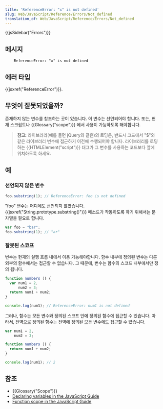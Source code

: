 ```yaml
---
title: 'ReferenceError: "x" is not defined'
slug: Web/JavaScript/Reference/Errors/Not_defined
translation_of: Web/JavaScript/Reference/Errors/Not_defined
---
```


{{jsSidebar("Errors")}}

## 메시지

```
    ReferenceError: "x" is not defined
```

## 에러 타입

{{jsxref("ReferenceError")}}.

## 무엇이 잘못되었을까?

존재하지 않는 변수를 참조하는 곳이 있습니다. 이 변수는 선언되어야 합니다. 또는, 현재 스크립트나 {{Glossary("scope")}} 에서 사용이 가능하도록 해야합니다.

> **참고:** 라이브러리(예를 들면 jQuery와 같은)의 로딩은, 반드시 코드에서 "$"와 같은 라이브러리 변수에 접근하기 이전에 수행되어야 합니다. 라이브러리를 로딩하는 {{HTMLElement("script")}} 태그가 그 변수를 사용하는 코드보다 앞에 위치하도록 하세요.

## 예

### 선언되지 않은 변수

```js example-bad
foo.substring(1); // ReferenceError: foo is not defined
```

"foo" 변수는 어디에도 선언되지 않았습니다. {{jsxref("String.prototype.substring()")}} 메소드가 작동하도록 하기 위해서는 문자열을 필요로 합니다.

```js example-good
var foo = "bar";
foo.substring(1); // "ar"
```

### 잘못된 스코프

변수는 현재의 실행 흐름 내에서 이용 가능해야합니다. 함수 내부에 정의된 변수는 다른 외부의 함수에서는 접근할 수 없습니다. 그 때문에, 변수는 함수의 스코프 내부에서만 정의 됩니다.

```js example-bad
function numbers () {
  var num1 = 2,
      num2 = 3;
  return num1 + num2;
}

console.log(num1); // ReferenceError: num1 is not defined
```

그러나, 함수는 모든 변수와 정의된 스코프 안에 정의된 함수에 접근할 수 있습니다. 따라서, 전역으로 정의된 함수는 전역에 정의된 모든 변수에도 접근할 수 있습니다.

```js example-good
var num1 = 2,
    num2 = 3;

function numbers () {
  return num1 + num2;
}

console.log(num1); // 2
```

## 참조

- {{Glossary("Scope")}}
- [Declaring variables in the JavaScript Guide](/en-US/docs/Web/JavaScript/Guide/Grammar_and_types#Declaring_variables)
- [Function scope in the JavaScript Guide](/en-US/docs/Web/JavaScript/Guide/Functions#Function_scope/en-US/docs/)
